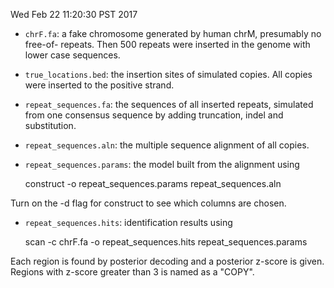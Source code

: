 Wed Feb 22 11:20:30 PST 2017
* `chrF.fa`: a fake chromosome generated by human chrM, presumably no free-of-
repeats. Then 500 repeats were inserted in the genome with lower case
sequences.

* `true_locations.bed`: the insertion sites of simulated copies. All copies
were inserted to the positive strand.

* `repeat_sequences.fa`: the sequences of all inserted repeats, simulated from
one consensus sequence by adding truncation, indel and substitution.

* `repeat_sequences.aln`: the multiple sequence alignment of all copies.

* `repeat_sequences.params`: the model built from the alignment using

    construct -o repeat_sequences.params repeat_sequences.aln

Turn on the -d flag for construct to see which columns are chosen.

* `repeat_sequences.hits`: identification results using

    scan -c chrF.fa -o repeat_sequences.hits repeat_sequences.params

Each region is found by posterior decoding and a posterior z-score
is given. Regions with z-score greater than 3 is named as a "COPY".
